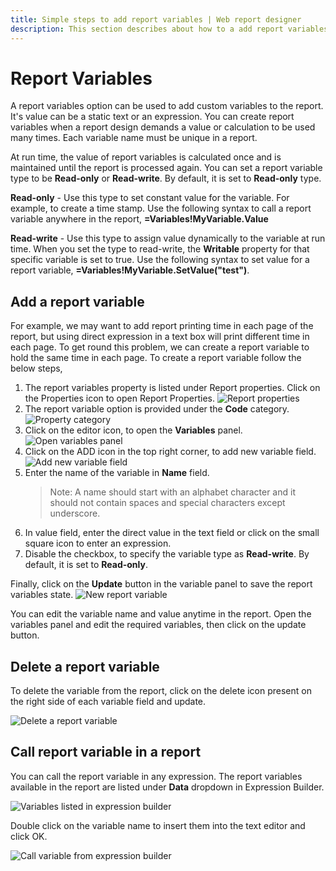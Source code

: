 ```yaml
---
title: Simple steps to add report variables | Web report designer
description: This section describes about how to a add report variables in a RDL report using Bold Report Designer
---
```


# Report Variables

A report variables option can be used to add custom variables to the report. It's value can be a static text or an expression. You can create report variables when a report design demands a value or calculation to be used many times. Each variable name must be unique in a report.

At run time, the value of report variables is calculated once and is maintained until the report is processed again. You can set a report variable  type to be **Read-only** or **Read-write**. By default, it is set to **Read-only** type.

**Read-only** - Use this type to set constant value for the variable. For example, to create a time stamp. Use the following syntax to call a report variable anywhere in the report, **=Variables!MyVariable.Value**

**Read-write** - Use this type to assign value dynamically to the variable at run time. When you set the type to read-write, the **Writable** property for that specific variable is set to true. Use the following syntax to set value for a report variable, **=Variables!MyVariable.SetValue("test")**.

## Add a report variable

For example, we may want to add report printing time in each page of the report, but using direct expression in a text box will print different time in each page. To get round this problem, we can create a report variable to hold the same time in each page. To create a report variable follow the below steps,

1. The report variables property is listed under Report properties. Click on the Properties icon to open Report Properties.
![Report properties](/static/assets/on-premise/images/report-designer/compose-report/report-variables/report-properties.png)
2. The report variable option is provided under the **Code** category.
![Property category](/static/assets/on-premise/images/report-designer/compose-report/report-variables/variables-option.png)
3. Click on the editor icon, to open the **Variables** panel.
![Open variables panel](/static/assets/on-premise/images/report-designer/compose-report/report-variables/edit-icon.png)
4. Click on the ADD icon in the top right corner, to add new variable field.
![Add new variable field](/static/assets/on-premise/images/report-designer/compose-report/report-variables/add-option.png)
5. Enter the name of the variable in **Name** field.
   > Note: A name should start with an alphabet character and it should not contain spaces and special characters except underscore.
6. In value field, enter the direct value in the text field or click on the small square icon to enter an expression.
7. Disable the checkbox, to specify the variable type as **Read-write**. By default, it is set to **Read-only**.

Finally, click on the **Update** button in the variable panel to save the report variables state.
![New report variable](/static/assets/on-premise/images/report-designer/compose-report/report-variables/new-variable.png)

You can edit the variable name and value anytime in the report. Open the variables panel and edit the required variables, then click on the update button.

## Delete a report variable

To delete the variable from the report, click on the delete icon present on the right side of each variable field and update.

![Delete a report variable](/static/assets/on-premise/images/report-designer/compose-report/report-variables/delete-option.png)

## Call report variable in a report

You can call the report variable in any expression. The report variables available in the report are listed under **Data** dropdown in Expression Builder.

![Variables listed in expression builder](/static/assets/on-premise/images/report-designer/compose-report/report-variables/variables-in-expression-builder.png)

Double click on the variable name to insert them into the text editor and click OK.

![Call variable from expression builder](/static/assets/on-premise/images/report-designer/compose-report/report-variables/choose-expression.png)